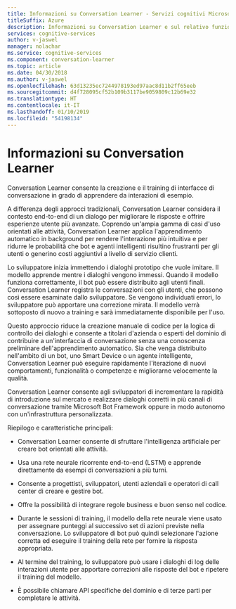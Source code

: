```yaml
---
title: Informazioni su Conversation Learner - Servizi cognitivi Microsoft | Microsoft Docs
titleSuffix: Azure
description: Informazioni su Conversation Learner e sul relativo funzionamento.
services: cognitive-services
author: v-jaswel
manager: nolachar
ms.service: cognitive-services
ms.component: conversation-learner
ms.topic: article
ms.date: 04/30/2018
ms.author: v-jaswel
ms.openlocfilehash: 63d13235ec7244978193ed97aac8d11b2ff65eeb
ms.sourcegitcommit: d4f728095cf52b109b3117be9059809c12b69e32
ms.translationtype: HT
ms.contentlocale: it-IT
ms.lasthandoff: 01/10/2019
ms.locfileid: "54198134"
---
```

# <a name="what-is-conversation-learner"></a>Informazioni su Conversation Learner

Conversation Learner consente la creazione e il training di interfacce di conversazione in grado di apprendere da interazioni di esempio. 

A differenza degli approcci tradizionali, Conversation Learner considera il contesto end-to-end di un dialogo per migliorare le risposte e offrire esperienze utente più avanzate. Coprendo un'ampia gamma di casi d'uso orientati alle attività, Conversation Learner applica l'apprendimento automatico in background per rendere l'interazione più intuitiva e per ridurre le probabilità che bot e agenti intelligenti risultino frustranti per gli utenti o generino costi aggiuntivi a livello di servizio clienti.

Lo sviluppatore inizia immettendo i dialoghi prototipo che vuole imitare. Il modello apprende mentre i dialoghi vengono immessi. Quando il modello funziona correttamente, il bot può essere distribuito agli utenti finali. Conversation Learner registra le conversazioni con gli utenti, che possono così essere esaminate dallo sviluppatore. Se vengono individuati errori, lo sviluppatore può apportare una correzione mirata. Il modello verrà sottoposto di nuovo a training e sarà immediatamente disponibile per l'uso.

Questo approccio riduce la creazione manuale di codice per la logica di controllo dei dialoghi e consente a titolari d'azienda o esperti del dominio di contribuire a un'interfaccia di conversazione senza una conoscenza preliminare dell'apprendimento automatico. Sia che venga distribuito nell'ambito di un bot, uno Smart Device o un agente intelligente, Conversation Learner può eseguire rapidamente l'iterazione di nuovi comportamenti, funzionalità o competenze e migliorarne velocemente la qualità. 

Conversation Learner consente agli sviluppatori di incrementare la rapidità di introduzione sul mercato e realizzare dialoghi corretti in più canali di conversazione tramite Microsoft Bot Framework oppure in modo autonomo con un'infrastruttura personalizzata.

Riepilogo e caratteristiche principali:

- Conversation Learner consente di sfruttare l'intelligenza artificiale per creare bot orientati alle attività.

- Usa una rete neurale ricorrente end-to-end (LSTM) e apprende direttamente da esempi di conversazioni a più turni. 

- Consente a progettisti, sviluppatori, utenti aziendali e operatori di call center di creare e gestire bot. 

- Offre la possibilità di integrare regole business e buon senso nel codice.

- Durante le sessioni di training, il modello della rete neurale viene usato per assegnare punteggi al successivo set di azioni previste nella conversazione. Lo sviluppatore di bot può quindi selezionare l'azione corretta ed eseguire il training della rete per fornire la risposta appropriata.
 
- Al termine del training, lo sviluppatore può usare i dialoghi di log delle interazioni utente per apportare correzioni alle risposte del bot e ripetere il training del modello. 

- È possibile chiamare API specifiche del dominio e di terze parti per completare le attività.

